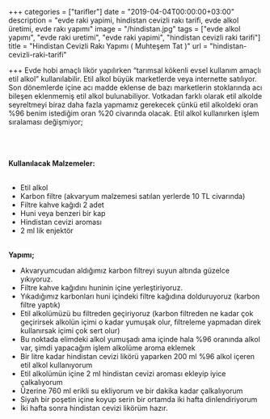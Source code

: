 +++
categories = ["tarifler"]
date = "2019-04-04T00:00:00+03:00"
description = "evde raki yapimi, hindistan cevizli rakı tarifi, evde alkol üretimi, evde rakı yapımı"
image = "/hindistan.jpg"
tags = ["evde alkol yapımı", "evde raki uretimi", "evde raki yapimi", "hindistan cevizli raki tarifi"]
title = "Hindistan Cevizli Rakı Yapımı ( Muhteşem Tat )"
url = "hindistan-cevizli-raki-tarifi"

+++
     Evde hobi amaçlı likör yapılırken “tarımsal kökenli evsel kullanım amaçlı etil alkol” kullanılabilir. Etil alkol büyük marketlerde veya internette  satılıyor. Son dönemlerde içine acı madde eklense de bazı marketlerin stoklarında acı bileşen eklenmemiş etil alkol bulunabiliyor. Votkadan farklı olarak etil alkolde seyreltmeyi biraz daha fazla yapmamız gerekecek çünkü etil alkoldeki oran %96 benim istediğim oran %20 civarında olacak. Etil alkol kullanırken işlem sıralaması değişmiyor;

<br><br>  
**Kullanılacak Malzemeler:** <br><br>

* Etil alkol
* Karbon filtre (akvaryum malzemesi satılan yerlerde 10 TL civarında)
* Filtre kahve kağıdı 2 adet
* Huni veya benzeri bir kap
* Hindistan cevizi aroması
* 2 ml lik enjektör <br><br>

**Yapımı;** <br>

* Akvaryumcudan aldığımız karbon filtreyi suyun altında güzelce yıkıyoruz.
* Filtre kahve kağıdını huninin içine yerleştiriyoruz.
* Yıkadığımız karbonları huni içindeki filtre kağıdına dolduruyoruz (karbon filtre yaptık)
* Etil alkolümüzü bu filtreden geçiriyoruz (karbon filtreden ne kadar çok geçirirsek alkolün içimi o kadar yumuşak olur, filtreleme yapmadan direk kullanırsak içimi çok sert olur)
* Bu noktada elimdeki alkol yumuşadı ama içinde hala %96 oranında alkol var, şimdi yapacağım işlem alkolüme aroma eklemek
* Bir litre kadar hindistan cevizi likörü yaparken 200 ml %96 alkol içeren etil alkol kullanıyorum
* Etil alkolümün içine 2 ml hindistan cevizi aroması ekleyip iyice çalkalıyorum
* Üzerine 760 ml erikli su ekliyorum ve bir dakika kadar çalkalıyorum
* Siyah bir poşetin içine koyup serin bir ortamda iki hafta dinlendiriyorum
* İki hafta sonra hindistan cevizi likörüm hazır.
